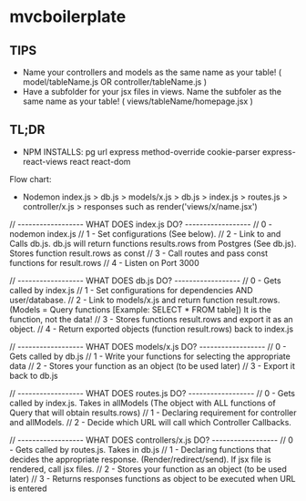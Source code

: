 # mvcboilerplate

TIPS
-------
- Name your controllers and models as the same name as your table! ( model/tableName.js OR controller/tableName.js )
- Have a subfolder for your jsx files in views. Name the subfoler as the same name as your table! ( views/tableName/homepage.jsx )


TL;DR
-------
- NPM INSTALLS:
   pg
   url
   express
   method-override
   cookie-parser
   express-react-views
   react
   react-dom

Flow chart:
- Nodemon index.js > db.js > models/x.js > db.js > index.js > routes.js > controller/x.js > responses such as render('views/x/name.jsx')


// ------------------ WHAT DOES index.js DO? ------------------
// 0 - nodemon index.js
// 1 - Set configurations (See below).
// 2 - Link to and Calls db.js. db.js will return functions results.rows from Postgres (See db.js). Stores function result.rows as const
// 3 - Call routes and pass const functions for result.rows
// 4 - Listen on Port 3000


// ------------------ WHAT DOES db.js DO? ------------------
// 0 - Gets called by index.js
// 1 - Set configurations for dependencies AND user/database.
// 2 - Link to models/x.js and return function result.rows. (Models = Query functions [Example: SELECT * FROM table]) It is the function, not the data!
// 3 - Stores functions result.rows and export it as an object.
// 4 - Return exported objects (function result.rows) back to index.js


// ------------------ WHAT DOES models/x.js DO? ------------------
// 0 - Gets called by db.js
// 1 - Write your functions for selecting the appropriate data
// 2 - Stores your function as an object (to be used later)
// 3 - Export it back to db.js


// ------------------ WHAT DOES routes.js DO? ------------------
// 0 - Gets called by index.js. Takes in allModels (The object with ALL functions of Query that will obtain results.rows)
// 1 - Declaring requirement for controller and allModels.
// 2 - Decide which URL will call which Controller Callbacks.


// ------------------ WHAT DOES controllers/x.js DO? ------------------
// 0 - Gets called by routes.js. Takes in db.js
// 1 - Declaring functions that decides the appropriate response. (Render/redirect/send). If jsx file is rendered, call jsx files.
// 2 - Stores your function as an object (to be used later)
// 3 - Returns responses functions as object to be executed when URL is entered
